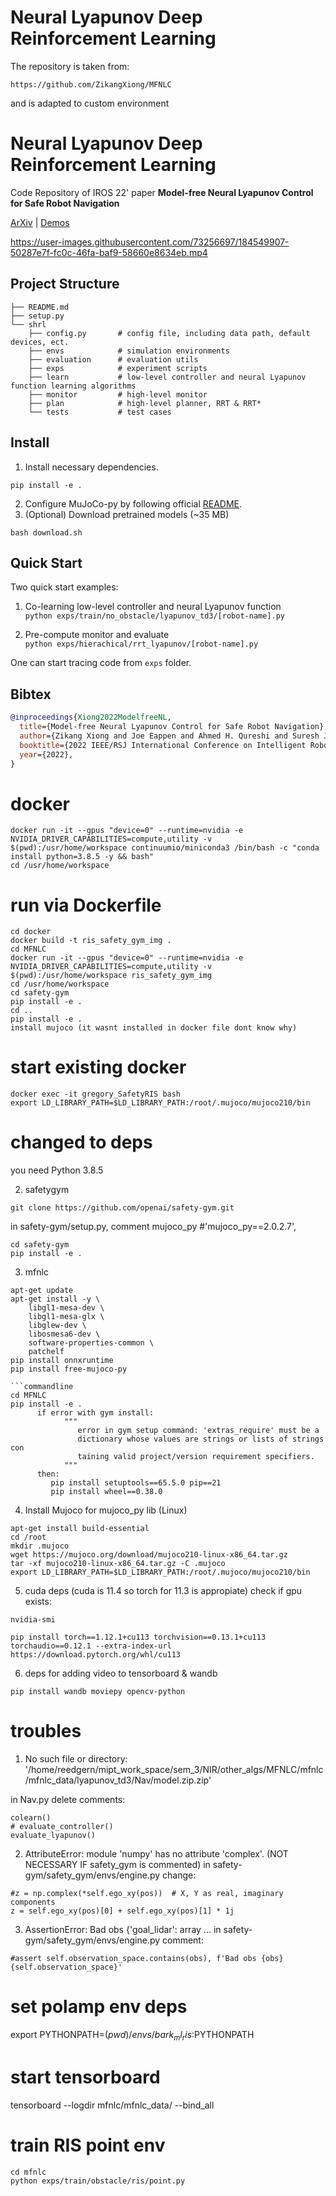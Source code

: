 # Neural Lyapunov Deep Reinforcement Learning
The repository is taken from:
```commandline
https://github.com/ZikangXiong/MFNLC
```
and is adapted to custom environment

# Neural Lyapunov Deep Reinforcement Learning

Code Repository of IROS 22' paper **Model-free Neural Lyapunov Control for Safe Robot Navigation**

[ArXiv](https://arxiv.org/abs/2203.01190) | [Demos](https://sites.google.com/view/mf-nlc)

https://user-images.githubusercontent.com/73256697/184549907-50287e7f-fc0c-46fa-baf9-58660e8634eb.mp4

## Project Structure

```
├── README.md
├── setup.py
└── shrl
    ├── config.py       # config file, including data path, default devices, ect. 
    ├── envs            # simulation environments
    ├── evaluation      # evaluation utils
    ├── exps            # experiment scripts
    ├── learn           # low-level controller and neural Lyapunov function learning algorithms
    ├── monitor         # high-level monitor
    ├── plan            # high-level planner, RRT & RRT*
    └── tests           # test cases
```

## Install

1. Install necessary dependencies.

```commandline
pip install -e .
```

2. Configure MuJoCo-py by following official [README](https://github.com/openai/mujoco-py).
3. (Optional) Download pretrained models (~35 MB)

```commandline
bash download.sh
```

## Quick Start

Two quick start examples:

1. Co-learning low-level controller and neural Lyapunov function  
   `python exps/train/no_obstacle/lyapunov_td3/[robot-name].py`

2. Pre-compute monitor and evaluate  
   `python exps/hierachical/rrt_lyapunov/[robot-name].py`

One can start tracing code from `exps` folder.

## Bibtex

```bibtex
@inproceedings{Xiong2022ModelfreeNL,
  title={Model-free Neural Lyapunov Control for Safe Robot Navigation},
  author={Zikang Xiong and Joe Eappen and Ahmed H. Qureshi and Suresh Jagannathan},
  booktitle={2022 IEEE/RSJ International Conference on Intelligent Robots and Systems (IROS)},
  year={2022},
}
```


# docker
```commandline
docker run -it --gpus "device=0" --runtime=nvidia -e NVIDIA_DRIVER_CAPABILITIES=compute,utility -v $(pwd):/usr/home/workspace continuumio/miniconda3 /bin/bash -c "conda install python=3.8.5 -y && bash" 
cd /usr/home/workspace
```

# run via Dockerfile
```commandline
cd docker
docker build -t ris_safety_gym_img .
cd MFNLC
docker run -it --gpus "device=0" --runtime=nvidia -e NVIDIA_DRIVER_CAPABILITIES=compute,utility -v $(pwd):/usr/home/workspace ris_safety_gym_img
cd /usr/home/workspace 
cd safety-gym
pip install -e .
cd ..
pip install -e .
install mujoco (it wasnt installed in docker file dont know why)
```

# start existing docker
```commandline
docker exec -it gregory_SafetyRIS bash
export LD_LIBRARY_PATH=$LD_LIBRARY_PATH:/root/.mujoco/mujoco210/bin
```

# changed to deps
you need Python 3.8.5

2. safetygym 
```commandline
git clone https://github.com/openai/safety-gym.git
```
in safety-gym/setup.py, comment mujoco_py
#'mujoco_py==2.0.2.7',

```commandline
cd safety-gym
pip install -e .
```

3. mfnlc
```commandline
apt-get update
apt-get install -y \
    libgl1-mesa-dev \
    libgl1-mesa-glx \
    libglew-dev \
    libosmesa6-dev \
    software-properties-common \
    patchelf
pip install onnxruntime
pip install free-mujoco-py

```commandline
cd MFNLC
pip install -e .
      if error with gym install: 
            """
               error in gym setup command: 'extras_require' must be a      
               dictionary whose values are strings or lists of strings con
               taining valid project/version requirement specifiers.
            """
      then:
         pip install setuptools==65.5.0 pip==21
         pip install wheel==0.38.0
```

4. Install Mujoco for mujoco_py lib (Linux)
```commandline
apt-get install build-essential
cd /root
mkdir .mujoco
wget https://mujoco.org/download/mujoco210-linux-x86_64.tar.gz
tar -xf mujoco210-linux-x86_64.tar.gz -C .mujoco
export LD_LIBRARY_PATH=$LD_LIBRARY_PATH:/root/.mujoco/mujoco210/bin
```

5. cuda deps (cuda is 11.4 so torch for 11.3 is appropiate)
check if gpu exists:
```commandline
nvidia-smi
```
```commandline
pip install torch==1.12.1+cu113 torchvision==0.13.1+cu113 torchaudio==0.12.1 --extra-index-url https://download.pytorch.org/whl/cu113
```

6. deps for adding video to tensorboard & wandb
```commandline
pip install wandb moviepy opencv-python
```

# troubles
1. No such file or directory: '/home/reedgern/mipt_work_space/sem_3/NIR/other_algs/MFNLC/mfnlc/mfnlc_data/lyapunov_td3/Nav/model.zip.zip'

in Nav.py delete comments:
```commandline
colearn()
# evaluate_controller()
evaluate_lyapunov()
```

2. AttributeError: module 'numpy' has no attribute 'complex'. 
   (NOT NECESSARY IF safety_gym is commented)
in safety-gym/safety_gym/envs/engine.py
change:
```commandline
#z = np.complex(*self.ego_xy(pos))  # X, Y as real, imaginary components
z = self.ego_xy(pos)[0] + self.ego_xy(pos)[1] * 1j
```

3. AssertionError: Bad obs {'goal_lidar': array ...
in safety-gym/safety_gym/envs/engine.py
comment:
```commandline
#assert self.observation_space.contains(obs), f'Bad obs {obs} {self.observation_space}'
```

# set polamp env deps
export PYTHONPATH=$(pwd)/envs/bark_ml_ris:$PYTHONPATH

# start tensorboard
tensorboard --logdir mfnlc/mfnlc_data/ --bind_all

# train RIS point env
```commandline
cd mfnlc
python exps/train/obstacle/ris/point.py
```

